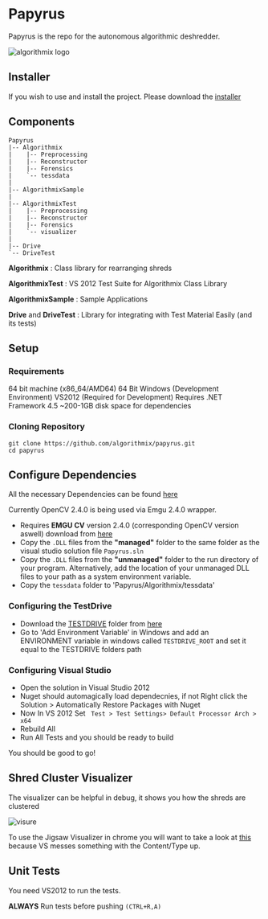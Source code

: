 Papyrus
=======

Papyrus is the repo for the autonomous algorithmic deshredder.

![algorithmix logo](http://i.imgur.com/Ll77jMr.png)

## Installer
If you wish to use and install the project.  Please download the [installer](https://mega.co.nz/#!NMFzDRAI!RMHaYE9G3R0PiEDjdbtX5CR-OYVtgyAuRZKfMBdXWog)

## Components

```
Papyrus
|-- Algorithmix
|    |-- Preprocessing 
|    |-- Reconstructor
|    |-- Forensics
|    `-- tessdata
|
|-- AlgorithmixSample
|
|-- AlgorithmixTest
|    |-- Preprocessing 
|    |-- Reconstructor
|    |-- Forensics
|    `-- visualizer
|
|-- Drive
`-- DriveTest
```

**Algorithmix** : Class library for rearranging shreds

**AlgorithmixTest** : VS 2012 Test Suite for Algorithmix Class Library

**AlgorithmixSample** : Sample Applications

**Drive** and **DriveTest** : Library for integrating with Test Material Easily (and its tests)

## Setup

### Requirements

64 bit machine (x86_64/AMD64)
64 Bit Windows (Development Environment)
VS2012 (Required for Development)
Requires .NET Framework 4.5
~200-1GB disk space for dependencies

### Cloning Repository

```
git clone https://github.com/algorithmix/papyrus.git
cd papyrus
```

## Configure Dependencies

All the necessary Dependencies can be found [here](https://www.dropbox.com/sh/grxao4iblmiwnke/KnPQ05zXMt)

Currently OpenCV 2.4.0 is being used via Emgu 2.4.0 wrapper.

- Requires **EMGU CV** version 2.4.0 (corresponding OpenCV version aswell) download from [here](https://www.dropbox.com/sh/23rpauin14wndva/EoK1nzqCiZ)
- Copy the `.DLL` files from the **"managed"** folder to the same folder as the visual studio solution file `Papyrus.sln`
- Copy the `.DLL` files from the **"unmanaged"** folder to the run directory of your program.  Alternatively, add the location of your unmanaged DLL files to your path as a system environment variable.
- Copy the `tessdata` folder to 'Papyrus/Algorithmix/tessdata'

### Configuring the TestDrive

- Download the [TESTDRIVE](https://github.com/algorithmix/testdrive) folder from [here](https://www.dropbox.com/sh/bq2j6vjaklu1i9b/yn9Xl_3aUv)
- Go to 'Add Environment Variable' in Windows and add an ENVIRONMENT variable in windows called `TESTDRIVE_ROOT` and set it equal to the TESTDRIVE folders path

### Configuring Visual Studio

- Open the solution in Visual Studio 2012
- Nuget should automagically load dependecnies, if not Right click the Solution > Automatically Restore Packages with Nuget
- Now In VS 2012 Set ` Test > Test Settings> Default Processor Arch >  x64`
- Rebuild All
- Run All Tests and you should be ready to build

You should be good to go!

## Shred Cluster Visualizer

The visualizer can be helpful in debug, it shows you how the shreds are clustered

![visure](https://f.cloud.github.com/assets/839972/147925/6251c200-74e0-11e2-9c91-a1706e0ea438.PNG)

To use the Jigsaw Visualizer in chrome you will want to take a look at [this](http://stackoverflow.com/questions/12003107/resource-interpreted-as-script-but-transferred-with-mime-type-text-plain-for-l) because VS messes something with the Content/Type up. 


## Unit Tests

You need VS2012 to run the tests.

**ALWAYS** Run tests before pushing `(CTRL+R,A)`

